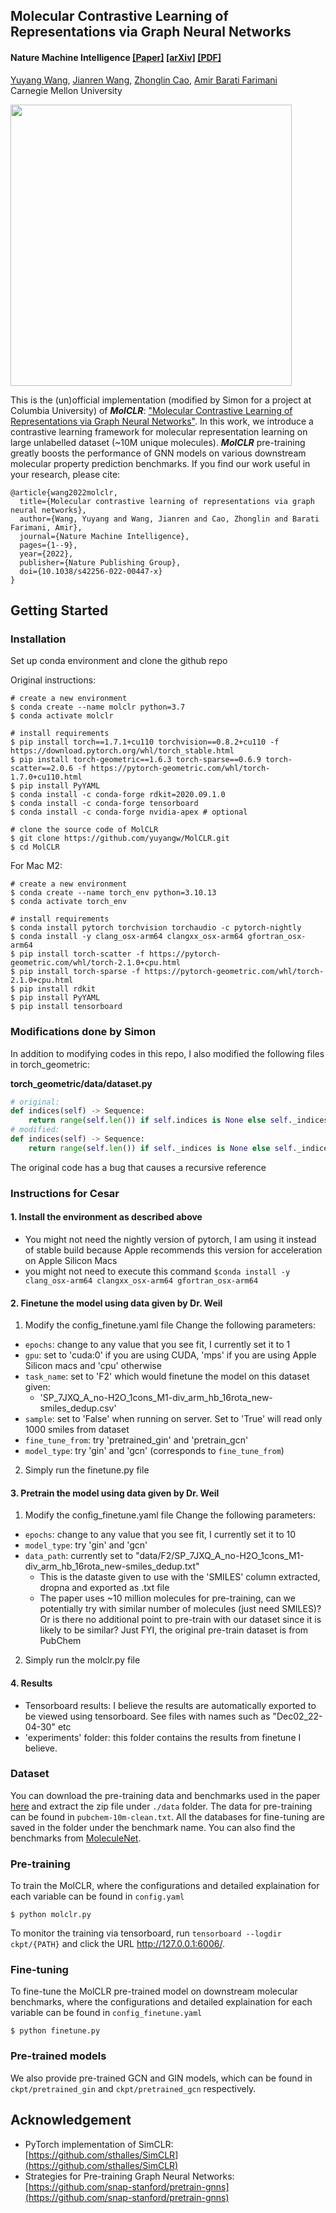 ## Molecular Contrastive Learning of Representations via Graph Neural Networks ##

#### Nature Machine Intelligence [[Paper]](https://www.nature.com/articles/s42256-022-00447-x) [[arXiv]](https://arxiv.org/abs/2102.10056/) [[PDF]](https://www.nature.com/articles/s42256-022-00447-x.pdf) </br>
[Yuyang Wang](https://yuyangw.github.io/), [Jianren Wang](https://www.jianrenw.com/), [Zhonglin Cao](https://www.linkedin.com/in/zhonglincao/?trk=public_profile_browsemap), [Amir Barati Farimani](https://www.meche.engineering.cmu.edu/directory/bios/barati-farimani-amir.html) </br>
Carnegie Mellon University </br>

<img src="figs/pipeline.gif" width="450">

This is the (un)official implementation (modified by Simon for a project at Columbia University) of <strong><em>MolCLR</em></strong>: ["Molecular Contrastive Learning of Representations via Graph Neural Networks"](https://www.nature.com/articles/s42256-022-00447-x). In this work, we introduce a contrastive learning framework for molecular representation learning on large unlabelled dataset (~10M unique molecules). <strong><em>MolCLR</em></strong> pre-training greatly boosts the performance of GNN models on various downstream molecular property prediction benchmarks. 
If you find our work useful in your research, please cite:

```
@article{wang2022molclr,
  title={Molecular contrastive learning of representations via graph neural networks},
  author={Wang, Yuyang and Wang, Jianren and Cao, Zhonglin and Barati Farimani, Amir},
  journal={Nature Machine Intelligence},
  pages={1--9},
  year={2022},
  publisher={Nature Publishing Group},
  doi={10.1038/s42256-022-00447-x}
}
```


## Getting Started

### Installation

Set up conda environment and clone the github repo

Original instructions:
```
# create a new environment
$ conda create --name molclr python=3.7
$ conda activate molclr

# install requirements
$ pip install torch==1.7.1+cu110 torchvision==0.8.2+cu110 -f https://download.pytorch.org/whl/torch_stable.html
$ pip install torch-geometric==1.6.3 torch-sparse==0.6.9 torch-scatter==2.0.6 -f https://pytorch-geometric.com/whl/torch-1.7.0+cu110.html
$ pip install PyYAML
$ conda install -c conda-forge rdkit=2020.09.1.0
$ conda install -c conda-forge tensorboard
$ conda install -c conda-forge nvidia-apex # optional

# clone the source code of MolCLR
$ git clone https://github.com/yuyangw/MolCLR.git
$ cd MolCLR
```

For Mac M2:
```angular2html
# create a new environment
$ conda create --name torch_env python=3.10.13
$ conda activate torch_env

# install requirements
$ conda install pytorch torchvision torchaudio -c pytorch-nightly
$ conda install -y clang_osx-arm64 clangxx_osx-arm64 gfortran_osx-arm64
$ pip install torch-scatter -f https://pytorch-geometric.com/whl/torch-2.1.0+cpu.html
$ pip install torch-sparse -f https://pytorch-geometric.com/whl/torch-2.1.0+cpu.html
$ pip install rdkit
$ pip install PyYAML
$ pip install tensorboard
```

### Modifications done by Simon
In addition to modifying codes in this repo, I also modified the following files in torch_geometric:

**torch_geometric/data/dataset.py**
```python
# original:
def indices(self) -> Sequence:
    return range(self.len()) if self.indices is None else self._indices
# modified:
def indices(self) -> Sequence:
    return range(self.len()) if self._indices is None else self._indices
```
The original code has a bug that causes a recursive reference

### Instructions for Cesar
#### 1. Install the environment as described above
- You might not need the nightly version of pytorch, I am using it instead of stable build because Apple recommends 
this version for acceleration on Apple Silicon Macs
- you might not need to execute this command ```$conda install -y clang_osx-arm64 clangxx_osx-arm64 gfortran_osx-arm64```
#### 2. Finetune the model using data given by Dr. Weil
1. Modify the config_finetune.yaml file 
Change the following parameters:
- ```epochs```: change to any value that you see fit, I currently set it to 1
- ```gpu```: set to 'cuda:0' if you are using CUDA, 'mps' if you are using Apple Silicon macs and 'cpu' otherwise
- ```task_name```: set to 'F2' which would finetune the model on this dataset given:
  - 'SP_7JXQ_A_no-H2O_1cons_M1-div_arm_hb_16rota_new-smiles_dedup.csv'
- ```sample```: set to 'False' when running on server. Set to 'True' will read only 1000 smiles from dataset
- ```fine_tune_from```: try 'pretrained_gin' and 'pretrain_gcn'
- ```model_type```: try 'gin' and 'gcn' (corresponds to ```fine_tune_from```)
2. Simply run the finetune.py file

#### 3. Pretrain the model using data given by Dr. Weil
1. Modify the config_finetune.yaml file
Change the following parameters:
- ```epochs```: change to any value that you see fit, I currently set it to 10
- ```model_type```: try 'gin' and 'gcn'
- ```data_path```: currently set to "data/F2/SP_7JXQ_A_no-H2O_1cons_M1-div_arm_hb_16rota_new-smiles_dedup.txt"
  - This is the dataste given to use with the 'SMILES' column extracted, dropna and exported as .txt file
  - The paper uses ~10 million molecules for pre-training, can we potentially try with similar number of 
  molecules (just need SMILES)? Or is there no additional point to pre-train with our dataset since it is 
  likely to be similar? Just FYI, the original pre-train dataset is from PubChem
2. Simply run the molclr.py file


#### 4. Results
- Tensorboard results: I believe the results are automatically exported to be viewed using tensorboard. See files with
names such as "Dec02_22-04-30" etc
- 'experiments' folder: this folder contains the results from finetune I believe.

### Dataset

You can download the pre-training data and benchmarks used in the paper [here](https://drive.google.com/file/d/1aDtN6Qqddwwn2x612kWz9g0xQcuAtzDE/view?usp=sharing) and extract the zip file under `./data` folder. The data for pre-training can be found in `pubchem-10m-clean.txt`. All the databases for fine-tuning are saved in the folder under the benchmark name. You can also find the benchmarks from [MoleculeNet](https://moleculenet.org/).

### Pre-training

To train the MolCLR, where the configurations and detailed explaination for each variable can be found in `config.yaml`
```
$ python molclr.py
```

To monitor the training via tensorboard, run `tensorboard --logdir ckpt/{PATH}` and click the URL http://127.0.0.1:6006/.

### Fine-tuning 

To fine-tune the MolCLR pre-trained model on downstream molecular benchmarks, where the configurations and detailed explaination for each variable can be found in `config_finetune.yaml`
```
$ python finetune.py
```

### Pre-trained models

We also provide pre-trained GCN and GIN models, which can be found in `ckpt/pretrained_gin` and `ckpt/pretrained_gcn` respectively. 

## Acknowledgement

- PyTorch implementation of SimCLR: [https://github.com/sthalles/SimCLR](https://github.com/sthalles/SimCLR)
- Strategies for Pre-training Graph Neural Networks: [https://github.com/snap-stanford/pretrain-gnns](https://github.com/snap-stanford/pretrain-gnns)

